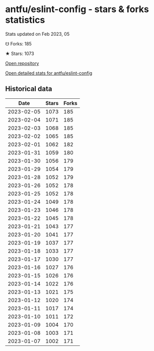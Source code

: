 # antfu/eslint-config - stars & forks statistics

Stats updated on Feb 2023, 05

☋ Forks: 185

★ Stars: 1073

[Open repository](https://github.com/antfu/eslint-config)

[Open detailed stats for antfu/eslint-config](https://reviewgithub.com/rep/antfu/eslint-config)

## Historical data
| Date | Stars | Forks |
|------|-------|-------|
| 2023-02-05 | 1073 | 185 | 
| 2023-02-04 | 1071 | 185 | 
| 2023-02-03 | 1068 | 185 | 
| 2023-02-02 | 1065 | 185 | 
| 2023-02-01 | 1062 | 182 | 
| 2023-01-31 | 1059 | 180 | 
| 2023-01-30 | 1056 | 179 | 
| 2023-01-29 | 1054 | 179 | 
| 2023-01-28 | 1052 | 179 | 
| 2023-01-26 | 1052 | 178 | 
| 2023-01-25 | 1052 | 178 | 
| 2023-01-24 | 1049 | 178 | 
| 2023-01-23 | 1046 | 178 | 
| 2023-01-22 | 1045 | 178 | 
| 2023-01-21 | 1043 | 177 | 
| 2023-01-20 | 1041 | 177 | 
| 2023-01-19 | 1037 | 177 | 
| 2023-01-18 | 1033 | 177 | 
| 2023-01-17 | 1030 | 177 | 
| 2023-01-16 | 1027 | 176 | 
| 2023-01-15 | 1026 | 176 | 
| 2023-01-14 | 1022 | 176 | 
| 2023-01-13 | 1021 | 175 | 
| 2023-01-12 | 1020 | 174 | 
| 2023-01-11 | 1017 | 174 | 
| 2023-01-10 | 1011 | 172 | 
| 2023-01-09 | 1004 | 170 | 
| 2023-01-08 | 1003 | 171 | 
| 2023-01-07 | 1002 | 171 | 

